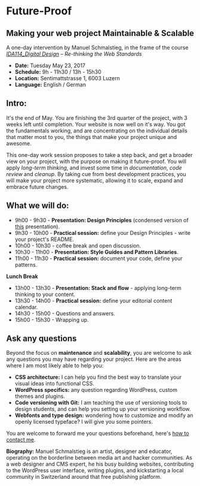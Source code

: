 # Future-Proof

## Making your web project Maintainable & Scalable

A one-day intervention by Manuel Schmalstieg, in the frame of the course *[IDA114_Digital Design](https://www.hslu.ch/de-ch/design-kunst/studium/studienuebergreifende-module/ida-im-bachelor/modulangebot-2017/modulangebot-1-studienjahr/ida114-2017/) – Re-thinking the Web Standards*

* **Date:** Tuesday May 23, 2017 
* **Schedule:** 9h - 11h30 / 13h - 15h30
* **Location:** Sentimattstrasse 1, 6003 Luzern
* **Language:** English / German

## Intro: 

It's the end of May. You are finishing the 3rd quarter of the project, with 3 weeks left until completion. Your website is now well on it's way. You got the fundamentals working, and are concentrating on the individual details that matter most to you, the things that make your project unique and awesome.

This one-day work session proposes to take a step back, and get a broader view on your project, with the purpose on making it future-proof. You will apply *long-term thinking*, and invest some time in *documentation*, *code review* and *cleanup*. By taking cue from best development practices, you will make your project more systematic, allowing it to scale, expand and embrace future changes.

## What we will do:

*  9h00 - 9h30 - **Presentation: Design Principles** (condensed version of [this](https://www.slideshare.net/xsetpointer/le-design-du-html5-remix) presentation).
*  9h30 - 10h00 - **Practical session:** define your Design Principles - write your project's README.
* 10h00 - 10h30 - coffee break and open discussion.
* 10h30 - 11h00 - **Presentation: Style Guides and Pattern Libraries**.
* 11h00 - 11h30 - **Practical session:** document your code, define your patterns.

**Lunch Break**

* 13h00 - 13h30 - **Presentation: Stack and flow** - applying long-term thinking to your content.
* 13h30 - 14h00 - **Practical session:** define your editorial content calendar.
* 14h30 - 15h00 - Questions and answers.
* 15h00 - 15h30 - Wrapping up.

## Ask any questions

Beyond the focus on **maintenance** and **scalability**, you are welcome to ask any questions you may have regarding your project. Here are the areas where I am most likely able to help you:

* **CSS architecture:** I can help you find the best way to translate your visual ideas into functional CSS.
* **WordPress specifics:** any question regarding WordPress, custom themes and plugins.
* **Code versioning with Git:** I am teaching the use of versioning tools to design students, and can help you setting up your versioning workflow.
* **Webfonts and type design:** wondering how to customize and modify an openly licensed typeface? I will give you some pointers.

You are welcome to forward me your questions beforehand, here's [how to contact me](https://ms-studio.net/contact/).

**Biography:** Manuel Schmalstieg is an artist, designer and educator, operating on the borderline between media art and hacker communities. As a web designer and CMS expert, he his busy building websites, contributing to the WordPress user interface, writing plugins, and kickstarting a local community in Switzerland around that free publishing platform.

